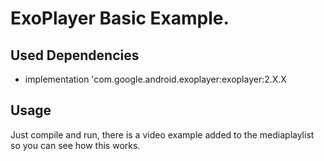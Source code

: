 # ExoPlayer Basic Example.

## Used Dependencies

- implementation 'com.google.android.exoplayer:exoplayer:2.X.X

## Usage

Just compile and run, there is a video example added to the mediaplaylist so you can see how this works.


